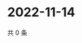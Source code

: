 # 2022-11-14

共 0 条

<!-- BEGIN WEIBO -->
<!-- 最后更新时间 Mon Nov 14 2022 16:23:02 GMT+0800 (China Standard Time) -->

<!-- END WEIBO -->
